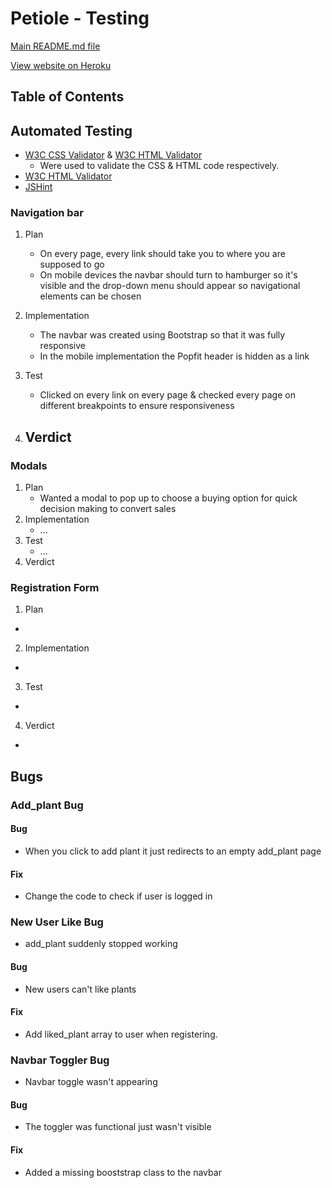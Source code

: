 # Petiole - Testing

[Main README.md file](README.md)

[View website on Heroku](petiole-plants.herokuapp.com/)

## Table of Contents

## Automated Testing
- [W3C CSS Validator](https://jigsaw.w3.org/css-validator/) & [W3C HTML Validator](https://validator.w3.org/)
  - Were used to validate the CSS & HTML code respectively.
- [W3C HTML Validator](https://validator.w3.org/)
- [JSHint](https://jshint.com/)

### Navigation bar

1. Plan

   - On every page, every link should take you to where you are supposed to go
   - On mobile devices the navbar should turn to hamburger so it's visible and the drop-down menu should appear so navigational elements can be chosen

2. Implementation

   - The navbar was created using Bootstrap so that it was fully responsive
   - In the mobile implementation the Popfit header is hidden as a link

3. Test

   - Clicked on every link on every page & checked every page on different breakpoints to ensure responsiveness

4. Verdict
   - 

### Modals

1. Plan
   - Wanted a modal to pop up to choose a buying option for quick decision making to convert sales
2. Implementation
   - ...
3. Test
   - ...
4. Verdict

### Registration Form
1. Plan
- 
2. Implementation
- 
3. Test
- 
4. Verdict
- 


## Bugs

### Add_plant Bug

#### Bug
- When you click to add plant it just redirects to an empty add_plant page
#### Fix
- Change the code to check if user is logged in

### New User Like Bug
-   add_plant suddenly stopped working
#### Bug
- New users can't like plants
#### Fix
- Add liked_plant array to user when registering.

### Navbar Toggler Bug
-   Navbar toggle wasn't appearing
#### Bug
- The toggler was functional just wasn't visible
#### Fix
- Added a missing booststrap class to the navbar
